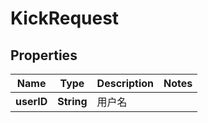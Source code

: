 

# KickRequest


## Properties

| Name | Type | Description | Notes |
|------------ | ------------- | ------------- | -------------|
|**userID** | **String** | 用户名 |  |



